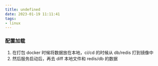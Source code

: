 ```yaml
---
title: undefined
date: 2023-01-19 11:11:41
tags:
- linux
---
```



### 配置加载
1. 在打包 docker 时候将数据放在本地，ci/cd 的时候从 db/redis 打到镜像中
2. 然后服务启动后，再去 diff 本地文件和 redis/db 的数据

